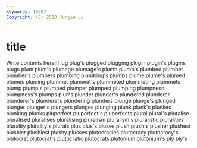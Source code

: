 ```yaml
---
Keywords: 19607
Copyright: (C) 2020 Junjie Li
---
```


# title

Write contents here!!!
lug 
plug's 
plugged
plugging 
plugin 
plugin's 
plugins 
plugs 
plum 
plum's 
plumage 
plumage's 
plumb
plumb's 
plumbed 
plumber 
plumber's 
plumbers 
plumbing 
plumbing's 
plumbs 
plume 
plume's
plumed 
plumes 
pluming 
plummet 
plummet's 
plummeted 
plummeting 
plummets 
plump 
plump's
plumped 
plumper 
plumpest 
plumping 
plumpness 
plumpness's 
plumps 
plums 
plunder 
plunder's
plundered 
plunderer 
plunderer's 
plunderers 
plundering 
plunders 
plunge 
plunge's 
plunged 
plunger
plunger's 
plungers 
plunges 
plunging 
plunk 
plunk's 
plunked 
plunking 
plunks 
pluperfect
pluperfect's 
pluperfects 
plural 
plural's 
pluralise 
pluralised 
pluralises 
pluralising 
pluralism 
pluralism's
pluralistic 
pluralities 
plurality 
plurality's 
plurals 
plus 
plus's 
pluses 
plush 
plush's
plusher 
plushest 
plushier 
plushiest 
plushy 
plusses 
plutocracies 
plutocracy 
plutocracy's 
plutocrat
plutocrat's 
plutocratic 
plutocrats 
plutonium 
plutonium's 
ply 
ply's 

